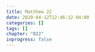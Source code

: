 ```yaml
---
title: Matthew 22
date: 2020-04-12T12:46:12-04:00
categories: []
tags: []
chapter: "022"
inprogress: false
---
```


